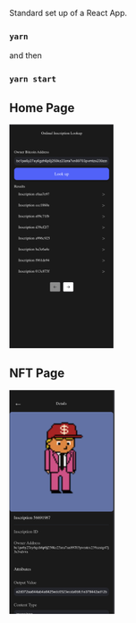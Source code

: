 Standard set up of a React App.

### `yarn`
and then
### `yarn start`

## Home Page

<img src="https://raw.githubusercontent.com/J-Son89/xverse/main/public/Home%20Page.png" height="400px" />

## NFT Page
<img src="https://raw.githubusercontent.com/J-Son89/xverse/main/public/NFT%20Page.png" height="400px" />

